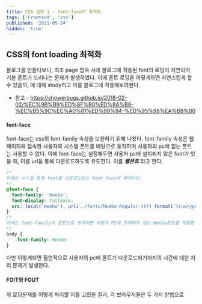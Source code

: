 ```yaml
---
title: CSS 심화 1 - font-face의 최적화
tags: ['Frontend', 'css']
published: '2021-05-24'
hidden: 'true'
---
```


## CSS의 font loading 최적화
블로그를 만들다보니, 최초 page 접속 시에 블로그에 적용된 font의 로딩이 지연되어 기본 폰트가 드러나는 문제가 발생하였다. 이에 폰트 로딩을 어떻게하면 자연스럽게 할 수 있을까, 에 대해 study하고 이를 블로그에 적용해보려한다.

+ 참고 - https://showerbugs.github.io/2018-02-02/%EC%9B%B9%ED%8F%B0%ED%8A%B8-%EC%B5%9C%EC%A0%81%ED%99%94-%ED%95%98%EA%B8%B0

#### font-face
font-face는 css의 font-family 속성을 보완하기 위해 나왔다. font-family 속성은 웹페이지에 접속한 사용자의 시스템 폰트를 바탕으로 동작하며 사용자의 pc에 없는 폰트는 사용할 수 없다. 이에 font-face는 설정해두면 사용자 pc에 설치되지 않은 font가 있을 때, 이를 url을 통해 다운로드하도록 유도한다. 이를 ***웹폰트*** 라고 한다.
```css
/*
아래는 url을 통해 font를 다운로드받는 font-face의 예제이다.
*/
@font-face {
  font-family: 'Heebo';
  font-display: fallback;
  src: local('Heebo'), url(../fonts/Heebo-Regular.ttf) format('truetype');
}
/*
아래는 font-family의 문법으로 원래라면 사용자 PC에 존재하지 않는 Heebo폰트를 적용할 수 없었겠지만, 위의 font-face 선언으로 브라우저가 font를 받아오기에 해당 폰트가 적용된다.
*/
body {
	font-family: Heebo;
}
```
다만 이렇게되면 필연적으로 사용자의 pc에 폰트가 다운로드되기까지의 시간에 대한 처리 문제가 발생한다.

#### FOIT와 FOUT
위 로딩문제를 어떻게 처리할 지를 고민한 결과, 각 브라우저들은 두 가지 방법으로 
